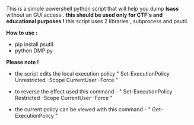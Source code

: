 This is a simple powershell python script that will help you dump **lsass** without an GUI access . 
**this should be used only for CTF's and educational purposes !**
this script uses 2 libraries , subprocess and psutil.

**How to use :**
 - pip install psutil
 - python DMP.py

**Please note !** 

 - the script edits the local execution policy " Set-ExecutionPolicy
   Unrestricted -Scope CurrentUser -Force " 

 - to reverse the effect used    this command - " Set-ExecutionPolicy
   Restricted -Scope CurrentUser
-Force " 

 - the current policy can be viewed with this command - "
   Get-ExecutionPolicy "
